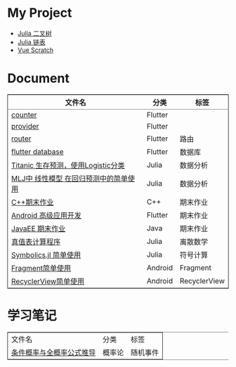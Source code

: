 

# My Project

-   [Julia 二叉树](https://github.com/nesteiner/BinaryTree.jl)
-   [Julia 链表](https://github.com/nesteiner/LinkedList.jl)
-   [Vue Scratch](https://github.com/nesteiner/scratch)


# Document

<table border="2" cellspacing="0" cellpadding="6" rules="groups" frame="hsides">


<colgroup>
<col  class="org-left" />

<col  class="org-left" />

<col  class="org-left" />
</colgroup>
<thead>
<tr>
<th scope="col" class="org-left">文件名</th>
<th scope="col" class="org-left">分类</th>
<th scope="col" class="org-left">标签</th>
</tr>
</thead>

<tbody>
<tr>
<td class="org-left"><a href="./html/counter.html">counter</a></td>
<td class="org-left">Flutter</td>
<td class="org-left">&#xa0;</td>
</tr>


<tr>
<td class="org-left"><a href="./html/provider.html">provider</a></td>
<td class="org-left">Flutter</td>
<td class="org-left">&#xa0;</td>
</tr>


<tr>
<td class="org-left"><a href="./html/router.html">router</a></td>
<td class="org-left">Flutter</td>
<td class="org-left">路由</td>
</tr>


<tr>
<td class="org-left"><a href="./html/flutter_database.html">flutter database</a></td>
<td class="org-left">Flutter</td>
<td class="org-left">数据库</td>
</tr>


<tr>
<td class="org-left"><a href="./html/titanic.html">Titanic 生存预测，使用Logistic分类</a></td>
<td class="org-left">Julia</td>
<td class="org-left">数据分析</td>
</tr>


<tr>
<td class="org-left"><a href="./html/linear_model.html">MLJ中 线性模型 在回归预测中的简单使用</a></td>
<td class="org-left">Julia</td>
<td class="org-left">数据分析</td>
</tr>


<tr>
<td class="org-left"><a href="./html/cppwork.html">C++期末作业</a></td>
<td class="org-left">C++</td>
<td class="org-left">期末作业</td>
</tr>


<tr>
<td class="org-left"><a href="./html/flutter-work.html">Android 高级应用开发</a></td>
<td class="org-left">Flutter</td>
<td class="org-left">期末作业</td>
</tr>


<tr>
<td class="org-left"><a href="./html/javaee.html">JavaEE 期末作业</a></td>
<td class="org-left">Java</td>
<td class="org-left">期末作业</td>
</tr>


<tr>
<td class="org-left"><a href="./html/parse-logic.html">真值表计算程序</a></td>
<td class="org-left">Julia</td>
<td class="org-left">离散数学</td>
</tr>


<tr>
<td class="org-left"><a href="./html/symbolics.html">Symbolics.jl 简单使用</a></td>
<td class="org-left">Julia</td>
<td class="org-left">符号计算</td>
</tr>


<tr>
<td class="org-left"><a href="./html/fragment.html">Fragment简单使用</a></td>
<td class="org-left">Android</td>
<td class="org-left">Fragment</td>
</tr>


<tr>
<td class="org-left"><a href="./html/recycler-view.html">RecyclerView简单使用</a></td>
<td class="org-left">Android</td>
<td class="org-left">RecyclerView</td>
</tr>
</tbody>
</table>


# 学习笔记

<table border="2" cellspacing="0" cellpadding="6" rules="groups" frame="hsides">


<colgroup>
<col  class="org-left" />

<col  class="org-left" />

<col  class="org-left" />
</colgroup>
<tbody>
<tr>
<td class="org-left">文件名</td>
<td class="org-left">分类</td>
<td class="org-left">标签</td>
</tr>


<tr>
<td class="org-left"><a href="./random-event">条件概率与全概率公式推导</a></td>
<td class="org-left">概率论</td>
<td class="org-left">随机事件</td>
</tr>
</tbody>
</table>

